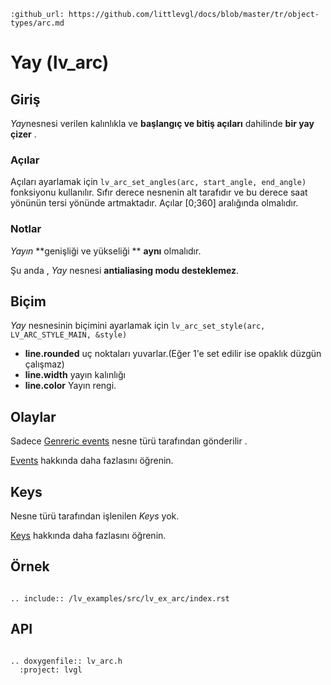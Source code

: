 ```eval_rst
:github_url: https://github.com/littlevgl/docs/blob/master/tr/object-types/arc.md
```
# Yay (lv_arc)

## Giriş

*Yay*nesnesi  verilen kalınlıkla ve **başlangıç ve bitiş açıları** dahilinde   **bir yay çizer** .

### Açılar

Açıları ayarlamak için `lv_arc_set_angles(arc, start_angle, end_angle)` fonksiyonu kullanılır. Sıfır derece nesnenin alt tarafıdır ve bu derece saat yönünün tersi yönünde artmaktadır. 
Açılar  [0;360] aralığında olmalıdır.

### Notlar
*Yayın* **genişliği ve yükseliği ** **aynı** olmalıdır.

Şu anda , *Yay* nesnesi **antialiasing modu desteklemez**.

## Biçim
*Yay* nesnesinin biçimini ayarlamak için `lv_arc_set_style(arc, LV_ARC_STYLE_MAIN, &style)`

- **line.rounded** uç noktaları yuvarlar.(Eğer 1'e set edilir ise opaklık düzgün çalışmaz)
- **line.width** yayın kalınlığı
- **line.color** Yayın rengi.

## Olaylar
Sadece [Genreric events](/overview/event.html#generic-events) nesne türü tarafından gönderilir .

[Events](/overview/event) hakkında daha fazlasını öğrenin.

## Keys
Nesne türü tarafından işlenilen *Keys* yok.

[Keys](/overview/indev) hakkında daha fazlasını öğrenin.
  

## Örnek

```eval_rst

.. include:: /lv_examples/src/lv_ex_arc/index.rst

```

## API 

```eval_rst

.. doxygenfile:: lv_arc.h
  :project: lvgl
        
```
